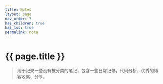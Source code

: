 ```yaml
---
title: Notes
layout: page
nav_order: 7
has_children: true
has_toc: true
permalink: note
--- 
```


# {{ page.title }}              

>用于记录一些没有被分类的笔记，包含一些日常记录，代码分析，优秀的博客收集、分享。




